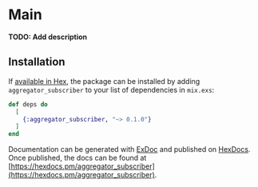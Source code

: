 # Main

**TODO: Add description**

## Installation

If [available in Hex](https://hex.pm/docs/publish), the package can be installed
by adding `aggregator_subscriber` to your list of dependencies in `mix.exs`:

```elixir
def deps do
  [
    {:aggregator_subscriber, "~> 0.1.0"}
  ]
end
```

Documentation can be generated with [ExDoc](https://github.com/elixir-lang/ex_doc)
and published on [HexDocs](https://hexdocs.pm). Once published, the docs can
be found at [https://hexdocs.pm/aggregator_subscriber](https://hexdocs.pm/aggregator_subscriber).

